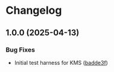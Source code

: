 # Changelog

## 1.0.0 (2025-04-13)


### Bug Fixes

* Initial test harness for KMS ([badde3f](https://github.com/memes/f5-google-bigip-kms/commit/badde3fb8902cf60c36d075c382eac0d1172bac9))
